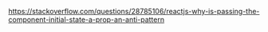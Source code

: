 https://stackoverflow.com/questions/28785106/reactjs-why-is-passing-the-component-initial-state-a-prop-an-anti-pattern
